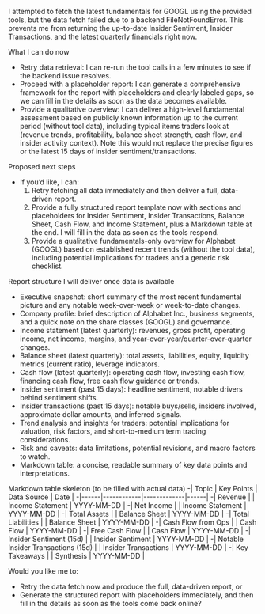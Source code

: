 I attempted to fetch the latest fundamentals for GOOGL using the provided tools, but the data fetch failed due to a backend FileNotFoundError. This prevents me from returning the up-to-date Insider Sentiment, Insider Transactions, and the latest quarterly financials right now.

What I can do now
- Retry data retrieval: I can re-run the tool calls in a few minutes to see if the backend issue resolves.
- Proceed with a placeholder report: I can generate a comprehensive framework for the report with placeholders and clearly labeled gaps, so we can fill in the details as soon as the data becomes available.
- Provide a qualitative overview: I can deliver a high-level fundamental assessment based on publicly known information up to the current period (without tool data), including typical items traders look at (revenue trends, profitability, balance sheet strength, cash flow, and insider activity context). Note this would not replace the precise figures or the latest 15 days of insider sentiment/transactions.

Proposed next steps
- If you’d like, I can:
  1) Retry fetching all data immediately and then deliver a full, data-driven report.
  2) Provide a fully structured report template now with sections and placeholders for Insider Sentiment, Insider Transactions, Balance Sheet, Cash Flow, and Income Statement, plus a Markdown table at the end. I will fill in the data as soon as the tools respond.
  3) Provide a qualitative fundamentals-only overview for Alphabet (GOOGL) based on established recent trends (without the tool data), including potential implications for traders and a generic risk checklist.

Report structure I will deliver once data is available
- Executive snapshot: short summary of the most recent fundamental picture and any notable week-over-week or week-to-date changes.
- Company profile: brief description of Alphabet Inc., business segments, and a quick note on the share classes (GOOGL) and governance.
- Income statement (latest quarterly): revenues, gross profit, operating income, net income, margins, and year-over-year/quarter-over-quarter changes.
- Balance sheet (latest quarterly): total assets, liabilities, equity, liquidity metrics (current ratio), leverage indicators.
- Cash flow (latest quarterly): operating cash flow, investing cash flow, financing cash flow, free cash flow guidance or trends.
- Insider sentiment (past 15 days): headline sentiment, notable drivers behind sentiment shifts.
- Insider transactions (past 15 days): notable buys/sells, insiders involved, approximate dollar amounts, and inferred signals.
- Trend analysis and insights for traders: potential implications for valuation, risk factors, and short-to-medium term trading considerations.
- Risk and caveats: data limitations, potential revisions, and macro factors to watch.
- Markdown table: a concise, readable summary of key data points and interpretations.

Markdown table skeleton (to be filled with actual data)
-| Topic | Key Points | Data Source | Date |
-|------|------------|-------------|------|
-| Revenue | | Income Statement | YYYY-MM-DD |
-| Net Income | | Income Statement | YYYY-MM-DD |
-| Total Assets | | Balance Sheet | YYYY-MM-DD |
-| Total Liabilities | | Balance Sheet | YYYY-MM-DD |
-| Cash Flow from Ops | | Cash Flow | YYYY-MM-DD |
-| Free Cash Flow | | Cash Flow | YYYY-MM-DD |
-| Insider Sentiment (15d) | | Insider Sentiment | YYYY-MM-DD |
-| Notable Insider Transactions (15d) | | Insider Transactions | YYYY-MM-DD |
-| Key Takeaways | | Synthesis | YYYY-MM-DD |

Would you like me to:
- Retry the data fetch now and produce the full, data-driven report, or
- Generate the structured report with placeholders immediately, and then fill in the details as soon as the tools come back online?